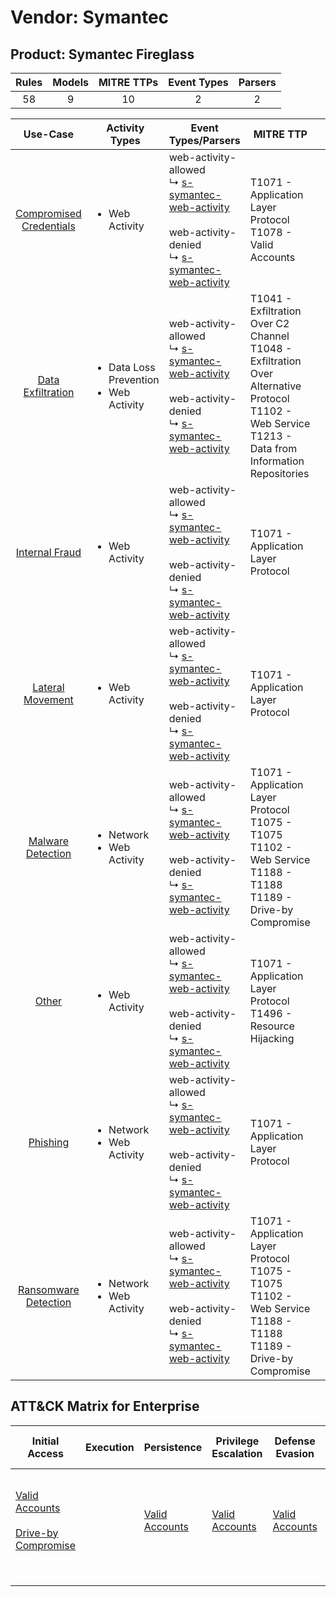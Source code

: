 Vendor: Symantec
================
Product: Symantec Fireglass
---------------------------
| Rules | Models | MITRE TTPs | Event Types | Parsers |
|:-----:|:------:|:----------:|:-----------:|:-------:|
|  58   |   9    |     10     |      2      |    2    |

|                                  Use-Case                                  | Activity Types                                              | Event Types/Parsers                                                                                                                                                                                                       | MITRE TTP                                                                                                                                                       | Content                                                                                                                         |
|:--------------------------------------------------------------------------:| ----------------------------------------------------------- | ------------------------------------------------------------------------------------------------------------------------------------------------------------------------------------------------------------------------- | --------------------------------------------------------------------------------------------------------------------------------------------------------------- | ------------------------------------------------------------------------------------------------------------------------------- |
| [Compromised Credentials](../../../UseCases/uc_compromised_credentials.md) | <ul><li>Web Activity</li></ul>                              |  web-activity-allowed<br> ↳ [s-symantec-web-activity](Parsers/parserContent_s-symantec-web-activity.md)<br><br> web-activity-denied<br> ↳ [s-symantec-web-activity](Parsers/parserContent_s-symantec-web-activity.md)<br> | T1071 - Application Layer Protocol<br>T1078 - Valid Accounts<br>                                                                                                | [<ul><li>11 Rules</li></ul><ul><li>1 Models</li></ul>](Rules_Models/r_m_symantec_symantec_fireglass_Compromised_Credentials.md) |
|       [Data Exfiltration](../../../UseCases/uc_data_exfiltration.md)       | <ul><li>Data Loss Prevention</li><li>Web Activity</li></ul> |  web-activity-allowed<br> ↳ [s-symantec-web-activity](Parsers/parserContent_s-symantec-web-activity.md)<br><br> web-activity-denied<br> ↳ [s-symantec-web-activity](Parsers/parserContent_s-symantec-web-activity.md)<br> | T1041 - Exfiltration Over C2 Channel<br>T1048 - Exfiltration Over Alternative Protocol<br>T1102 - Web Service<br>T1213 - Data from Information Repositories<br> | [<ul><li>3 Rules</li></ul>](Rules_Models/r_m_symantec_symantec_fireglass_Data_Exfiltration.md)                                  |
|          [Internal Fraud](../../../UseCases/uc_internal_fraud.md)          | <ul><li>Web Activity</li></ul>                              |  web-activity-allowed<br> ↳ [s-symantec-web-activity](Parsers/parserContent_s-symantec-web-activity.md)<br><br> web-activity-denied<br> ↳ [s-symantec-web-activity](Parsers/parserContent_s-symantec-web-activity.md)<br> | T1071 - Application Layer Protocol<br>                                                                                                                          | [<ul><li>3 Rules</li></ul><ul><li>2 Models</li></ul>](Rules_Models/r_m_symantec_symantec_fireglass_Internal_Fraud.md)           |
|        [Lateral Movement](../../../UseCases/uc_lateral_movement.md)        | <ul><li>Web Activity</li></ul>                              |  web-activity-allowed<br> ↳ [s-symantec-web-activity](Parsers/parserContent_s-symantec-web-activity.md)<br><br> web-activity-denied<br> ↳ [s-symantec-web-activity](Parsers/parserContent_s-symantec-web-activity.md)<br> | T1071 - Application Layer Protocol<br>                                                                                                                          | [<ul><li>5 Rules</li></ul><ul><li>3 Models</li></ul>](Rules_Models/r_m_symantec_symantec_fireglass_Lateral_Movement.md)         |
|       [Malware Detection](../../../UseCases/uc_malware_detection.md)       | <ul><li>Network</li><li>Web Activity</li></ul>              |  web-activity-allowed<br> ↳ [s-symantec-web-activity](Parsers/parserContent_s-symantec-web-activity.md)<br><br> web-activity-denied<br> ↳ [s-symantec-web-activity](Parsers/parserContent_s-symantec-web-activity.md)<br> | T1071 - Application Layer Protocol<br>T1075 - T1075<br>T1102 - Web Service<br>T1188 - T1188<br>T1189 - Drive-by Compromise<br>                                  | [<ul><li>36 Rules</li></ul><ul><li>4 Models</li></ul>](Rules_Models/r_m_symantec_symantec_fireglass_Malware_Detection.md)       |
|                   [Other](../../../UseCases/uc_other.md)                   | <ul><li>Web Activity</li></ul>                              |  web-activity-allowed<br> ↳ [s-symantec-web-activity](Parsers/parserContent_s-symantec-web-activity.md)<br><br> web-activity-denied<br> ↳ [s-symantec-web-activity](Parsers/parserContent_s-symantec-web-activity.md)<br> | T1071 - Application Layer Protocol<br>T1496 - Resource Hijacking<br>                                                                                            | [<ul><li>3 Rules</li></ul>](Rules_Models/r_m_symantec_symantec_fireglass_Other.md)                                              |
|                [Phishing](../../../UseCases/uc_phishing.md)                | <ul><li>Network</li><li>Web Activity</li></ul>              |  web-activity-allowed<br> ↳ [s-symantec-web-activity](Parsers/parserContent_s-symantec-web-activity.md)<br><br> web-activity-denied<br> ↳ [s-symantec-web-activity](Parsers/parserContent_s-symantec-web-activity.md)<br> | T1071 - Application Layer Protocol<br>                                                                                                                          | [<ul><li>8 Rules</li></ul>](Rules_Models/r_m_symantec_symantec_fireglass_Phishing.md)                                           |
|    [Ransomware Detection](../../../UseCases/uc_ransomware_detection.md)    | <ul><li>Network</li><li>Web Activity</li></ul>              |  web-activity-allowed<br> ↳ [s-symantec-web-activity](Parsers/parserContent_s-symantec-web-activity.md)<br><br> web-activity-denied<br> ↳ [s-symantec-web-activity](Parsers/parserContent_s-symantec-web-activity.md)<br> | T1071 - Application Layer Protocol<br>T1075 - T1075<br>T1102 - Web Service<br>T1188 - T1188<br>T1189 - Drive-by Compromise<br>                                  | [<ul><li>35 Rules</li></ul><ul><li>3 Models</li></ul>](Rules_Models/r_m_symantec_symantec_fireglass_Ransomware_Detection.md)    |

ATT&CK Matrix for Enterprise
----------------------------
| Initial Access                                                                                                                              | Execution | Persistence                                                         | Privilege Escalation                                                | Defense Evasion                                                     | Credential Access | Discovery | Lateral Movement | Collection                                                                              | Command and Control                                                                                                                             | Exfiltration                                                                                                                                                                 | Impact                                                                  |
| ------------------------------------------------------------------------------------------------------------------------------------------- | --------- | ------------------------------------------------------------------- | ------------------------------------------------------------------- | ------------------------------------------------------------------- | ----------------- | --------- | ---------------- | --------------------------------------------------------------------------------------- | ----------------------------------------------------------------------------------------------------------------------------------------------- | ---------------------------------------------------------------------------------------------------------------------------------------------------------------------------- | ----------------------------------------------------------------------- |
| [Valid Accounts](https://attack.mitre.org/techniques/T1078)<br><br>[Drive-by Compromise](https://attack.mitre.org/techniques/T1189)<br><br> |           | [Valid Accounts](https://attack.mitre.org/techniques/T1078)<br><br> | [Valid Accounts](https://attack.mitre.org/techniques/T1078)<br><br> | [Valid Accounts](https://attack.mitre.org/techniques/T1078)<br><br> |                   |           |                  | [Data from Information Repositories](https://attack.mitre.org/techniques/T1213)<br><br> | [Web Service](https://attack.mitre.org/techniques/T1102)<br><br>[Application Layer Protocol](https://attack.mitre.org/techniques/T1071)<br><br> | [Exfiltration Over Alternative Protocol](https://attack.mitre.org/techniques/T1048)<br><br>[Exfiltration Over C2 Channel](https://attack.mitre.org/techniques/T1041)<br><br> | [Resource Hijacking](https://attack.mitre.org/techniques/T1496)<br><br> |